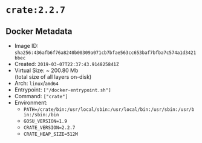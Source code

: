 # `crate:2.2.7`

## Docker Metadata

- Image ID: `sha256:436afb6f76a8240b00309a071cb7bfae563cc653baf7bfba7c574a1d3421bbec`
- Created: `2019-03-07T22:37:43.914825841Z`
- Virtual Size: ~ 200.80 Mb  
  (total size of all layers on-disk)
- Arch: `linux`/`amd64`
- Entrypoint: `["/docker-entrypoint.sh"]`
- Command: `["crate"]`
- Environment:
  - `PATH=/crate/bin:/usr/local/sbin:/usr/local/bin:/usr/sbin:/usr/bin:/sbin:/bin`
  - `GOSU_VERSION=1.9`
  - `CRATE_VERSION=2.2.7`
  - `CRATE_HEAP_SIZE=512M`
